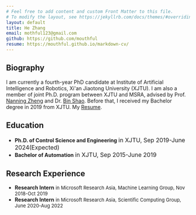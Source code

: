 ```yaml
---
# Feel free to add content and custom Front Matter to this file.
# To modify the layout, see https://jekyllrb.com/docs/themes/#overriding-theme-defaults
layout: default
title: He Zhang
email: mothful123@gmail.com
github: https://github.com/mouthful
resume: https://mouthful.github.io/markdown-cv/
---
```


## Biography
I am currently a fourth-year PhD candidate at Institute of Artificial Intelligence and Robotics, Xi'an Jiaotong University (XJTU). I am also a member of joint Ph.D. program between XJTU and MSRA, advised by Prof. [Nanning Zheng](http://www.aiar.xjtu.edu.cn/info/1046/1229.htm) and Dr. [Bin Shao](https://www.binshao.info/). Before that, I received my Bachelor degree in 2019 from XJTU. My [Resume](https://mouthful.github.io/markdown-cv/).

## Education

* **Ph.D. of Control Science and Engineering** <font size=3>in XJTU, Sep 2019-June 2024(Expected)</font>
* **Bachelor of Automation** <font size=3>in XJTU, Sep 2015-June 2019</font>

## Research Experience

* **Research Intern** <font size=2>in Microsoft Research Asia, Machine Learning Group, Nov 2018-Oct 2019</font>
* **Research Intern** <font size=2>in Microsoft Research Asia, Scientific Computing Group, June 2020-Aug 2022</font>



